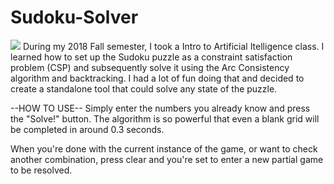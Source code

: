# Sudoku-Solver
![](sudoku-gif.gif)
During my 2018 Fall semester, I took a Intro to Artificial Itelligence class. I learned how to set up the Sudoku puzzle as a constraint 
satisfaction problem (CSP) and subsequently solve it using the Arc Consistency algorithm and backtracking. I had a lot of fun doing that 
and decided to create a standalone tool that could solve any state of the puzzle.

--HOW TO USE--
Simply enter the numbers you already know and press the "Solve!" button. The algorithm is so powerful that even a blank grid will be 
completed in around 0.3 seconds.

When you're done with the current instance of the game, or want to check another combination, press clear and you're set to enter a new
partial game to be resolved.
